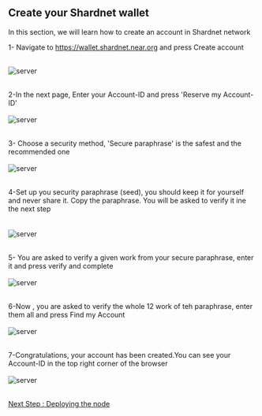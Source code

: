 

## Create your Shardnet wallet

In this section, we will learn how to create an account in  Shardnet network

  1- Navigate to  https://wallet.shardnet.near.org and press Create account
  <br/><br/>

   ![server](../assets/wallet/wallet_01.png "server")
<br/><br/>
  
  2-In the next page, Enter your Account-ID and press 'Reserve my Account-ID'
  <br/><br/>
   ![server](../assets/wallet/wallet_02.png "server")
<br/><br/>
  
  3- Choose a security method, 'Secure paraphrase' is the safest and the recommended one
  <br/><br/>
   ![server](../assets/wallet/wallet_03.png "server")
  <br/><br/>
  
  4-Set up you security paraphrase (seed), you should keep it for yourself and never share it. Copy the paraphrase. 
      You will be asked to verify it ine the next step
   <br/><br/>   
   ![server](../assets/wallet/wallet_04.png "server")
  <br/><br/>
  
  5- You are asked to verify a given work from your secure paraphrase, enter it and press verify and complete
  <br/><br/>
   ![server](../assets/wallet/wallet_05.png "server")
<br/><br/>
  
  6-Now , you are asked to verify the whole 12 work of teh paraphrase, enter them all and press Find my Account
  <br/><br/>
   ![server](../assets/wallet/wallet_07.png "server")
<br/><br/>
  
  7-Congratulations, your account has been created.You can see your Account-ID in the top right corner of the browser
  <br/><br/>
   ![server](../assets/wallet/wallet_08.png "server")
 <br/><br/>
 
 [Next Step : Deploying the node](https://github.com/abahmanem/near-node-setup-shardnet/blob/main/tutorial/deploy-node.md)

